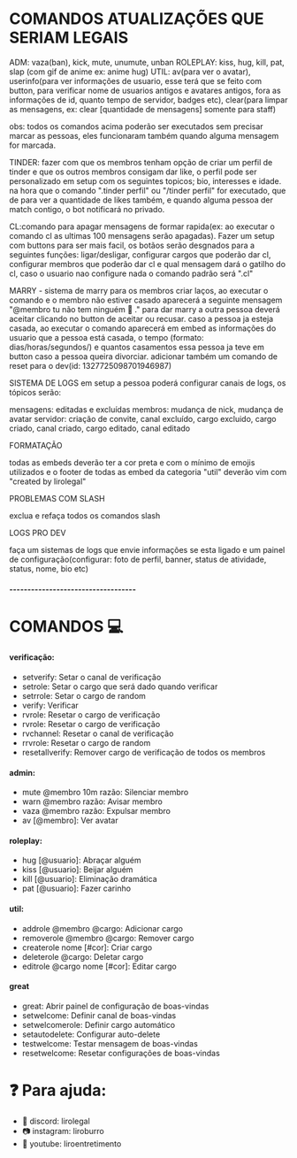 # COMANDOS ATUALIZAÇÕES QUE SERIAM LEGAIS

ADM: vaza(ban), kick, mute, unumute, unban
ROLEPLAY: kiss, hug, kill, pat, slap (com gif de anime ex: anime hug)
UTIL: av(para ver o avatar), userinfo(para ver informações de usuario, esse terá que se feito com button, para verificar nome de usuarios antigos e avatares antigos, fora as informações de id, quanto tempo de servidor, badges etc), clear(para limpar as mensagens, ex: clear [quantidade de mensagens] somente para staff)

obs: todos os comandos acima poderão ser executados sem precisar marcar as pessoas, eles funcionaram também quando alguma mensagem for marcada.


TINDER: fazer com que os membros tenham opção de criar um perfil  de tinder e que os outros membros consigam dar like, o perfil pode ser personalizado em setup com os seguintes topicos; bio, interesses e idade. na hora que o comando ".tinder perfil" ou "/tinder perfil" for executado, que de para ver a quantidade de likes também, e quando alguma pessoa der match contigo, o bot notificará no privado.

CL:comando para apagar mensagens de formar rapida(ex: ao executar o comando cl as ultimas 100 mensagens serão apagadas). Fazer um setup com buttons para ser mais facil, os botãos serão desgnados para a seguintes funções: ligar/desligar, configurar cargos que poderão dar cl, configurar membros que poderão dar cl e qual mensagem dará o gatilho do cl, caso o usuario nao configure nada o comando padrão será ".cl"

MARRY - sistema de marry para os membros criar laços, ao executar o comando e o membro não estiver casado aparecerá a seguinte mensagem "@membro tu não tem ninguém :rofl: ." para dar marry a outra pessoa deverá aceitar clicando no button de aceitar ou recusar. caso a pessoa ja esteja casada, ao executar o comando aparecerá em embed as informações do usuario que a pessoa está casada, o tempo (formato: dias/horas/segundos/) e quantos casamentos essa pessoa ja teve em button caso a pessoa queira divorciar. adicionar também um comando de reset para o dev(id: 1327725098701946987)

SISTEMA DE LOGS em setup a pessoa poderá configurar canais de logs, os tópicos serão:

mensagens: editadas e excluídas
membros: mudança de nick, mudança de avatar
servidor: criação de convite, canal excluído, cargo excluido, cargo criado, canal criado, cargo editado, canal editado

FORMATAÇÃO

todas as embeds deverão ter a cor preta e com o mínimo de emojis utilizados e o footer de todas as embed da categoria "util" deverão vim com "created by lirolegal"

PROBLEMAS COM SLASH

exclua e refaça todos os comandos slash

LOGS PRO DEV

faça um sistemas de logs que envie informações se esta ligado e um painel de configuração(configurar: foto de perfil, banner, status de atividade, status, nome, bio etc)


#### -----------------------------------

# COMANDOS 💻

#### verificação:
- setverify: Setar o canal de verificação
- setrole: Setar o cargo que será dado quando verificar
- setrrole: Setar o cargo de random
- verify: Verificar
- rvrole: Resetar o cargo de verificação
- rvrole: Resetar o cargo de verificação
- rvchannel: Resetar o canal de verificação
- rrvrole: Resetar o cargo de random
- resetallverify: Remover cargo de verificação de todos os membros
  

#### admin:
- mute @membro 10m razão: Silenciar membro
- warn @membro razão: Avisar membro
- vaza @membro razão: Expulsar membro
- av [@membro]: Ver avatar

#### roleplay:
- hug [@usuario]: Abraçar alguém
- kiss [@usuario]: Beijar alguém
- kill [@usuario]: Eliminação dramática
- pat [@usuario]: Fazer carinho

#### util:
- addrole @membro @cargo: Adicionar cargo
- removerole @membro @cargo: Remover cargo
- createrole nome [#cor]: Criar cargo
- deleterole @cargo: Deletar cargo
- editrole @cargo nome [#cor]: Editar cargo

#### great
- great: Abrir painel de configuração de boas-vindas
- setwelcome: Definir canal de boas-vindas
- setwelcomerole: Definir cargo automático
- setautodelete: Configurar auto-delete
- testwelcome: Testar mensagem de boas-vindas
- resetwelcome: Resetar configurações de boas-vindas

# ❓ Para ajuda:

- 👾 discord: lirolegal
- 📷 instagram: liroburro
- 🔴 youtube: liroentretimento
